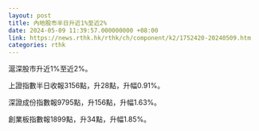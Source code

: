 ```yaml
---
layout: post
title: 內地股市半日升近1%至近2%
date: 2024-05-09 11:39:57.000000000 +08:00
link: https://news.rthk.hk/rthk/ch/component/k2/1752420-20240509.htm
categories: rthk
---
```


滬深股市升近1%至近2%。

上證指數半日收報3156點，升28點，升幅0.91%。

深證成份指數報9795點，升156點，升幅1.63%。

創業板指數報1899點，升34點，升幅1.85%。
